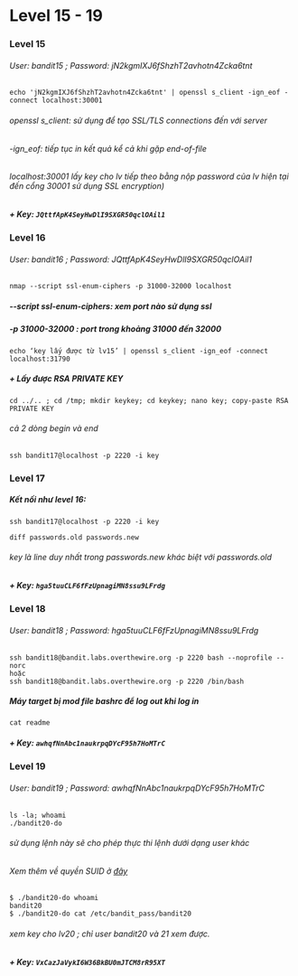 # Level 15 - 19
### Level 15
###### User: *bandit15* ; Password: *jN2kgmIXJ6fShzhT2avhotn4Zcka6tnt*
```
echo 'jN2kgmIXJ6fShzhT2avhotn4Zcka6tnt' | openssl s_client -ign_eof -connect localhost:30001
```
###### openssl s_client: sử dụng để tạo SSL/TLS connections đến với server
###### -ign_eof: tiếp tục in kết quả kể cả khi gặp end-of-file
###### localhost:30001 lấy key cho lv tiếp theo bằng nộp password của lv hiện tại đến cổng 30001 sử dụng SSL encryption)
##### + Key: `JQttfApK4SeyHwDlI9SXGR50qclOAil1`

### Level 16
###### User: *bandit16* ; Password: *JQttfApK4SeyHwDlI9SXGR50qclOAil1*
```
nmap --script ssl-enum-ciphers -p 31000-32000 localhost
```
##### --script ssl-enum-ciphers: xem port nào sử dụng ssl
##### -p 31000-32000 : port trong khoảng 31000 đến 32000
```
echo ‘key lấy được từ lv15’ | openssl s_client -ign_eof -connect localhost:31790
```
##### + Lấy được RSA PRIVATE KEY
```
cd ../.. ; cd /tmp; mkdir keykey; cd keykey; nano key; copy-paste RSA PRIVATE KEY 
```
###### cả 2 dòng begin và end
```
ssh bandit17@localhost -p 2220 -i key
```

### Level 17
##### Kết nối như level 16:
```
ssh bandit17@localhost -p 2220 -i key
```
```
diff passwords.old passwords.new
```
###### key là line duy nhất trong passwords.new khác biệt với passwords.old
##### + Key: `hga5tuuCLF6fFzUpnagiMN8ssu9LFrdg`

### Level 18
###### User: *bandit18* ; Password: *hga5tuuCLF6fFzUpnagiMN8ssu9LFrdg*
```
ssh bandit18@bandit.labs.overthewire.org -p 2220 bash --noprofile --norc
hoặc
ssh bandit18@bandit.labs.overthewire.org -p 2220 /bin/bash
```
##### Máy target bị mod file bashrc để log out khi log in
```
cat readme
```
##### + Key: `awhqfNnAbc1naukrpqDYcF95h7HoMTrC`

### Level 19
###### User: *bandit19* ; Password: *awhqfNnAbc1naukrpqDYcF95h7HoMTrC*
```
ls -la; whoami
./bandit20-do 
```
###### sử dụng lệnh này sẽ cho phép thực thi lệnh dưới dạng user khác
###### Xem thêm về quyền SUID ở [đây](https://linuxhandbook.com/suid-sgid-sticky-bit/)
```
$ ./bandit20-do whoami 
bandit20
$ ./bandit20-do cat /etc/bandit_pass/bandit20
```
###### xem key cho lv20 ; chỉ user bandit20 và 21 xem được.
##### + Key: `VxCazJaVykI6W36BkBU0mJTCM8rR95XT`
